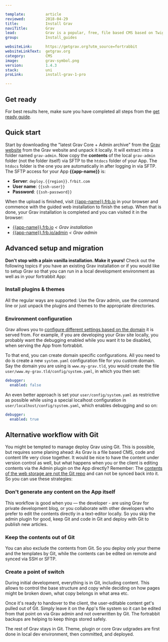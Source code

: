 ```yaml
---

template:         article
reviewed:         2018-04-29
title:            Install Grav
naviTitle:        Grav
lead:             Grav is a popular, free, file based CMS based on Twig & Markdown. Learn here how to install and tune Grav on fortrabbit.
group:            Install_guides

websiteLink:      https://getgrav.org?utm_source=fortrabbit
websiteLinkText:  getgrav.org
category:         CMS
image:            grav-symbol.png
version:          1.4.3
stack:            uni
proLink:          install-grav-1-pro

---
```


## Get ready

For best results here, make sure you have completed all steps from the [get ready guide](/get-ready).

## Quick start

Start by downloading the "latest Grav Core + Admin archive" from the [Grav website](https://getgrav.org/downloads) from the Grav website and unpack it locally. It will extract into a folder named `grav-admin`. Now copy the **contents** of the local `grav-admin` folder (not the folder itself) via SFTP to the `htdocs` folder of your App. The `htdocs` folder is the one you are automatically in after logging in via SFTP. The SFTP access for your App **{{app-name}}** is:

* **Server**: `deploy.{{region}}.frbit.com`
* **User name**: `{{ssh-user}}`
* **Password**: `{{ssh-password}}`

When the upload is finished, visit [{{app-name}}.frb.io](https://{{app-name}}.frb.io) in your browser and commence with the guided web installation to finish the setup. When that is done, your Grav installation is completed and you can visited it in the browser:

* [{{app-name}}.frb.io](https://{{app-name}}.frb.io) _< Grav installation_
* [{{app-name}}.frb.io/admin](https://{{app-name}}.frb.io/admin) _< Grav admin_


## Advanced setup and migration

**Don't stop with a plain vanilla installation. Make it yours!** Check out the following topics if you have an existing Grav installation or if you would like to setup Grav so that you can run in a local development environment as well as in your fortrabbit App:

### Install plugins & themes

All the regular ways are supported: Use the Grav admin, use the command line or just unpack the plugins and themes to the appropriate directories.

### Environment configuration

Grav allows you to [configure different settings based on the domain](https://learn.getgrav.org/advanced/environment-config) it is served from. For example, if you are developing your Grav site locally, you probably want the debugging enabled while you want it to be disabled, when serving the App from fortrabbit.

To that end, you can create domain specific configurations. All you need to do is create a new `system.yaml` configuration file for you custom domain. Say the domain you are using is `www.my-grav.tld`, you would create the file `user/www.my-grav.tld/config/system.yaml`, in which you then set:

```yaml
debugger:
  enabled: false
```

An even better approach is set your `user/config/system.yaml` as restrictive as possible while using a special localhost configuration in `user/localhost/config/system.yaml`, which enables debugging and so on:

```yaml
debugger:
  enabled: true
```

## Alternative workflow with Git

You might be tempted to manage deploy Grav using Git. This is possible, but requires some planing ahead: As Grav is a file based CMS, code and content life very close together. It would be nice to have the content under version control as well, but what happens when you or the client is editing contents via the Admin plugin on the App directly? Remember: The [contents of the web storage are not the Git repo](deployment-methods-uni) and can not be synced back into it. So you can use these strategies:

### Don't generate any content on the App itself

This workflow is good when you — the developer - are using Grav for private development blog, or you collaborate with other developers who prefer to edit the contents directly in a text-editor locally. So you skip the admin plugin for good, keep Git and code in Git and deploy with Git to publish new articles.

### Keep the contents out of Git

You can also exclude the contents from Git. So you deploy only your theme and the templates by Git, while the contents can be edited on remote and synced via SSH or SFTP.

### Create a point of switch

During initial development, everything is in Git, including content. This allows to control the base structure and copy while deciding on how pages might be broken down, what copy belongs in what area etc.

Once it's ready to handover to the client, the user-editable content get's pulled out of Git. Simply leave it on the App's file system so it can be edited from that point on via Grav admin and not overwritten by Git. The fortrabbit backups are helping to keep things stored safely. 

The rest of Grav stays in Git. Theme, plugin or core Grav udgrades are first done in local dev environment, then committed, and deployed.